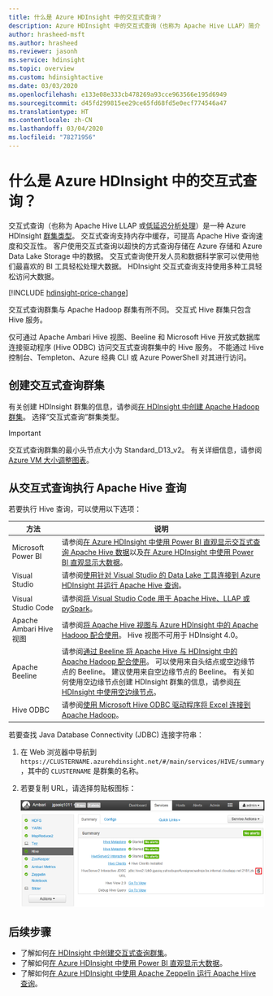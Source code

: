 ```yaml
---
title: 什么是 Azure HDInsight 中的交互式查询？
description: Azure HDInsight 中的交互式查询（也称为 Apache Hive LLAP）简介
author: hrasheed-msft
ms.author: hrasheed
ms.reviewer: jasonh
ms.service: hdinsight
ms.topic: overview
ms.custom: hdinsightactive
ms.date: 03/03/2020
ms.openlocfilehash: e133e08e333cb478269a93cce963566e195d6949
ms.sourcegitcommit: d45fd299815ee29ce65fd68fd5e0ecf774546a47
ms.translationtype: HT
ms.contentlocale: zh-CN
ms.lasthandoff: 03/04/2020
ms.locfileid: "78271956"
---
```

# <a name="what-is-interactive-query-in-azure-hdinsight"></a>什么是 Azure HDInsight 中的交互式查询？

交互式查询（也称为 Apache Hive LLAP 或[低延迟分析处理](https://cwiki.apache.org/confluence/display/Hive/LLAP)）是一种 Azure HDInsight [群集类型](../hdinsight-hadoop-provision-linux-clusters.md#cluster-type)。 交互式查询支持内存中缓存，可提高 Apache Hive 查询速度和交互性。 客户使用交互式查询以超快的方式查询存储在 Azure 存储和 Azure Data Lake Storage 中的数据。 交互式查询使开发人员和数据科学家可以使用他们最喜欢的 BI 工具轻松处理大数据。 HDInsight 交互式查询支持使用多种工具轻松访问大数据。

[!INCLUDE [hdinsight-price-change](../../../includes/hdinsight-enhancements.md)]

交互式查询群集与 Apache Hadoop 群集有所不同。 交互式 Hive 群集只包含 Hive 服务。

仅可通过 Apache Ambari Hive 视图、Beeline 和 Microsoft Hive 开放式数据库连接驱动程序 (Hive ODBC) 访问交互式查询群集中的 Hive 服务。 不能通过 Hive 控制台、Templeton、Azure 经典 CLI 或 Azure PowerShell 对其进行访问。

## <a name="create-an-interactive-query-cluster"></a>创建交互式查询群集

有关创建 HDInsight 群集的信息，请参阅[在 HDInsight 中创建 Apache Hadoop 群集](../hdinsight-hadoop-provision-linux-clusters.md)。 选择“交互式查询”群集类型。

> [!IMPORTANT]
> 交互式查询群集的最小头节点大小为 Standard_D13_v2。 有关详细信息，请参阅 [Azure VM 大小调整图表](../../cloud-services/cloud-services-sizes-specs.md#dv2-series)。

## <a name="execute-apache-hive-queries-from-interactive-query"></a>从交互式查询执行 Apache Hive 查询

若要执行 Hive 查询，可以使用以下选项：

|方法 |说明 |
|---|---|
|Microsoft Power BI|请参阅[在 Azure HDInsight 中使用 Power BI 直观显示交互式查询 Apache Hive 数据](./apache-hadoop-connect-hive-power-bi-directquery.md)以及[在 Azure HDInsight 中使用 Power BI 直观显示大数据](../hadoop/apache-hadoop-connect-hive-power-bi.md)。|
|Visual Studio|请参阅[使用针对 Visual Studio 的 Data Lake 工具连接到 Azure HDInsight 并运行 Apache Hive 查询](../hadoop/apache-hadoop-visual-studio-tools-get-started.md#run-interactive-apache-hive-queries)。|
|Visual Studio Code|请参阅[将 Visual Studio Code 用于 Apache Hive、LLAP 或 pySpark](../hdinsight-for-vscode.md)。|
|Apache Ambari Hive 视图|请参阅[将 Apache Hive 视图与 Azure HDInsight 中的 Apache Hadoop 配合使用](../hadoop/apache-hadoop-use-hive-ambari-view.md)。 Hive 视图不可用于 HDInsight 4.0。|
|Apache Beeline|请参阅[通过 Beeline 将 Apache Hive 与 HDInsight 中的 Apache Hadoop 配合使用](../hadoop/apache-hadoop-use-hive-beeline.md)。 可以使用来自头结点或空边缘节点的 Beeline。 建议使用来自空边缘节点的 Beeline。 有关如何使用空边缘节点创建 HDInsight 群集的信息，请参阅[在 HDInsight 中使用空边缘节点](../hdinsight-apps-use-edge-node.md)。|
|Hive ODBC|请参阅[使用 Microsoft Hive ODBC 驱动程序将 Excel 连接到 Apache Hadoop](../hadoop/apache-hadoop-connect-excel-hive-odbc-driver.md)。|

若要查找 Java Database Connectivity (JDBC) 连接字符串：

1. 在 Web 浏览器中导航到 `https://CLUSTERNAME.azurehdinsight.net/#/main/services/HIVE/summary`，其中的 `CLUSTERNAME` 是群集的名称。
1. 若要复制 URL，请选择剪贴板图标：

   ![HDInsight Hadoop 交互式查询 LLAP JDBC](./media/apache-interactive-query-get-started/hdinsight-hadoop-use-interactive-hive-jdbc.png)

## <a name="next-steps"></a>后续步骤

* 了解如何[在 HDInsight 中创建交互式查询群集](../hdinsight-hadoop-provision-linux-clusters.md)。
* 了解如何[在 Azure HDInsight 中使用 Power BI 直观显示大数据](../hadoop/apache-hadoop-connect-hive-power-bi.md)。
* 了解如何[在 Azure HDInsight 中使用 Apache Zeppelin 运行 Apache Hive 查询](../interactive-query/hdinsight-connect-hive-zeppelin.md)。
